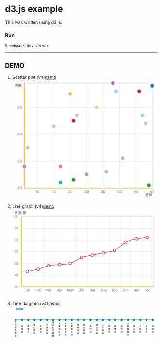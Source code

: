# d3.js example

This was written using d3.js.

### Run

```bash
$ webpack-dev-server
```
---
## DEMO

1.  Scatter plot (v4)[demo](https://javaok1987.github.io/d3-example/scatterplot.html)
![Alt text](/img/scatterplot.png "scatter plot")



2.  Line graph (v4)[demo](https://javaok1987.github.io/d3-example/linechart.html)
![Alt text](/img/linechart.png "line graph")


3.  Tree diagram (v4)[demo](https://javaok1987.github.io/d3-example/metro-stations.html)
![Alt text](/img/treediagram.png "台北捷運-板南線")
